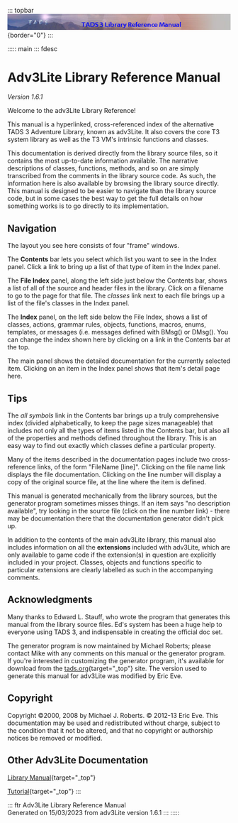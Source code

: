 ::: topbar
![](topbar.jpg){border="0"}
:::

::::: main
::: fdesc
# Adv3Lite Library Reference Manual

*Version 1.6.1*

Welcome to the adv3Lite Library Reference!

This manual is a hyperlinked, cross-referenced index of the alternative
TADS 3 Adventure Library, known as adv3Lite. It also covers the core T3
system library as well as the T3 VM\'s intrinsic functions and classes.

This documentation is derived directly from the library source files, so
it contains the most up-to-date information available. The narrative
descriptions of classes, functions, methods, and so on are simply
transcribed from the comments in the library source code. As such, the
information here is also available by browsing the library source
directly. This manual is designed to be easier to navigate than the
library source code, but in some cases the best way to get the full
details on how something works is to go directly to its implementation.

## Navigation

The layout you see here consists of four \"frame\" windows.

The **Contents** bar lets you select which list you want to see in the
Index panel. Click a link to bring up a list of that type of item in the
Index panel.

The **File Index** panel, along the left side just below the Contents
bar, shows a list of all of the source and header files in the library.
Click on a filename to go to the page for that file. The *classes* link
next to each file brings up a list of the file\'s classes in the Index
panel.

The **Index** panel, on the left side below the File Index, shows a list
of classes, actions, grammar rules, objects, functions, macros, enums,
templates, or messages (i.e. messages defined with BMsg() or DMsg(). You
can change the index shown here by clicking on a link in the Contents
bar at the top.

The main panel shows the detailed documentation for the currently
selected item. Clicking on an item in the Index panel shows that item\'s
detail page here.

## Tips

The *all symbols* link in the Contents bar brings up a truly
comprehensive index (divided alphabetically, to keep the page sizes
manageable) that includes not only all the types of items listed in the
Contents bar, but also all of the properties and methods defined
throughout the library. This is an easy way to find out exactly which
classes define a particular property.

Many of the items described in the documentation pages include two
cross-reference links, of the form \"FileName \[line\]\". Clicking on
the file name link displays the file documentation. Clicking on the line
number will display a copy of the original source file, at the line
where the item is defined.

This manual is generated mechanically from the library sources, but the
generator program sometimes misses things. If an item says \"no
description available\", try looking in the source file (click on the
line number link) - there may be documentation there that the
documentation generator didn\'t pick up.

In addition to the contents of the main adv3Lite library, this manual
also includes information on all the **extensions** included with
adv3Lite, which are only available to game code if the extension(s) in
question are explicitly included in your project. Classes, objects and
functions specific to particular extensions are clearly labelled as such
in the accompanying comments.

## Acknowledgments

Many thanks to Edward L. Stauff, who wrote the program that generates
this manual from the library source files. Ed\'s system has been a huge
help to everyone using TADS 3, and indispensable in creating the
official doc set.

The generator program is now maintained by Michael Roberts; please
contact Mike with any comments on this manual or the generator program.
If you\'re interested in customizing the generator program, it\'s
available for download from the
[tads.org](http://www.tads.org){target="_top"} site. The version used to
generate this manual for adv3Lite was modified by Eric Eve.

## Copyright

Copyright ©2000, 2008 by Michael J. Roberts. © 2012-13 Eric Eve. This
documentation may be used and redistributed without charge, subject to
the condition that it not be altered, and that no copyright or
authorship notices be removed or modified.

## Other Adv3Lite Documentation

[Library Manual](..\manual\index.htm){target="_top"}

[Tutorial](..\tutorial\index.htm){target="_top"}
:::

::: ftr
Adv3Lite Library Reference Manual\
Generated on 15/03/2023 from adv3Lite version 1.6.1
:::
:::::
